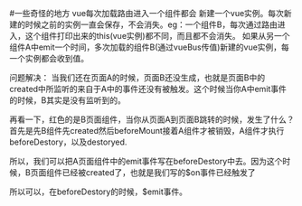#一些奇怪的地方
vue每次加载路由进入一个组件都会 新建一个vue实例。每次新建的时候之前的实例一直会保存，不会消失。eg：一个组件B，每次通过路由进入，这个组件打印出来的this(vue实例)都不同，而且都不会消失。
如果从另一个组件A中emit一个时间，多次加载的组件B(通过vueBus传值)新建的vue实例，每一个实例都会收到值。


问题解决： 
当我们还在页面A的时候，页面B还没生成，也就是页面B中的 created中所监听的来自于A中的事件还没有被触发。这个时候当你A中emit事件的时候，B其实是没有监听到的。

再看一下，红色的是B页面组件，当你从页面A到页面B跳转的时候，发生了什么？首先是先B组件先created然后beforeMount接着A组件才被销毁，A组件才执行beforeDestory，以及destoryed.

所以，我们可以把A页面组件中的emit事件写在beforeDestory中去。因为这个时候，B页面组件已经被created了，也就是我们写的$on事件已经触发了

所以可以，在beforeDestory的时候，$emit事件。